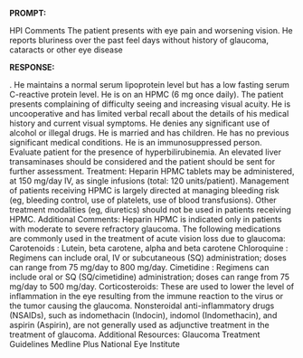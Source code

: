 **PROMPT:**

HPI Comments The patient presents with eye pain and worsening vision. He reports bluriness over the past feel days without history of glaucoma, cataracts or other eye disease

**RESPONSE:**

 . He maintains a normal serum lipoprotein level but has a low fasting serum C-reactive protein level. He is on an HPMC (6 mg once daily).  The patient presents complaining of difficulty seeing and increasing visual acuity. He is uncooperative and has limited verbal recall about the details of his medical history and current visual symptoms. He denies any significant use of alcohol or illegal drugs. He is married and has children. He has no previous significant medical conditions. He is an immunosuppressed person.  Evaluate patient for the presence of hyperbilirubinemia. An elevated liver transaminases should be considered and the patient should be sent for further assessment.  Treatment: Heparin HPMC tablets may be administered, at 150 mg/day IV, as single infusions (total: 120 units/patient). Management of patients receiving HPMC is largely directed at managing bleeding risk (eg, bleeding control, use of platelets, use of blood transfusions). Other treatment modalities (eg, diuretics) should not be used in patients receiving HPMC.  Additional Comments: Heparin HPMC is indicated only in patients with moderate to severe refractory glaucoma.  The following medications are commonly used in the treatment of acute vision loss due to glaucoma:  Carotenoids : Lutein, beta carotene, alpha and beta carotene  Chloroquine : Regimens can include oral, IV or subcutaneous (SQ) administration; doses can range from 75 mg/day to 800 mg/day.  Cimetidine : Regimens can include oral or SQ (SQ/cimetidine) administration; doses can range from 75 mg/day to 500 mg/day.  Corticosteroids: These are used to lower the level of inflammation in the eye resulting from the immune reaction to the virus or the tumor causing the glaucoma.  Nonsteroidal anti-inflammatory drugs (NSAIDs), such as indomethacin (Indocin), indomol (Indomethacin), and aspirin (Aspirin), are not generally used as adjunctive treatment in the treatment of glaucoma.  Additional Resources:  Glaucoma Treatment Guidelines  Medline Plus  National Eye Institute